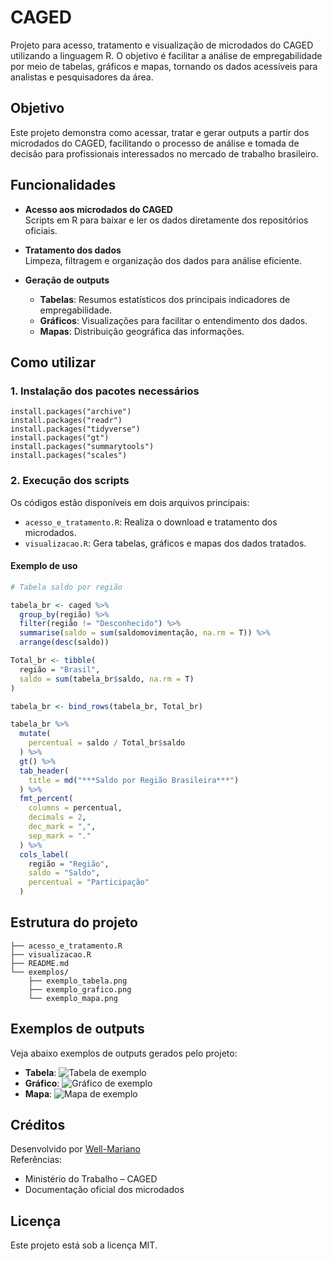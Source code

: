 # CAGED

Projeto para acesso, tratamento e visualização de microdados do CAGED utilizando a linguagem R. O objetivo é facilitar a análise de empregabilidade por meio de tabelas, gráficos e mapas, tornando os dados acessíveis para analistas e pesquisadores da área.

## Objetivo

Este projeto demonstra como acessar, tratar e gerar outputs a partir dos microdados do CAGED, facilitando o processo de análise e tomada de decisão para profissionais interessados no mercado de trabalho brasileiro.

## Funcionalidades

- **Acesso aos microdados do CAGED**  
  Scripts em R para baixar e ler os dados diretamente dos repositórios oficiais.

- **Tratamento dos dados**  
  Limpeza, filtragem e organização dos dados para análise eficiente.

- **Geração de outputs**  
  - **Tabelas**: Resumos estatísticos dos principais indicadores de empregabilidade.
  - **Gráficos**: Visualizações para facilitar o entendimento dos dados.
  - **Mapas**: Distribuição geográfica das informações.

## Como utilizar

### 1. Instalação dos pacotes necessários

```
install.packages("archive")
install.packages("readr")
install.packages("tidyverse")
install.packages("gt")
install.packages("summarytools")
install.packages("scales")
```

### 2. Execução dos scripts

Os códigos estão disponíveis em dois arquivos principais:

- `acesso_e_tratamento.R`: Realiza o download e tratamento dos microdados.
- `visualizacao.R`: Gera tabelas, gráficos e mapas dos dados tratados.

#### Exemplo de uso

```r
# Tabela saldo por região

tabela_br <- caged %>%
  group_by(região) %>%
  filter(região != "Desconhecido") %>%
  summarise(saldo = sum(saldomovimentação, na.rm = T)) %>%
  arrange(desc(saldo))

Total_br <- tibble(
  região = "Brasil",
  saldo = sum(tabela_br$saldo, na.rm = T)
)

tabela_br <- bind_rows(tabela_br, Total_br)

tabela_br %>%
  mutate(
    percentual = saldo / Total_br$saldo
  ) %>%
  gt() %>%
  tab_header(
    title = md("***Saldo por Região Brasileira***")
  ) %>%
  fmt_percent(
    columns = percentual,
    decimals = 2,
    dec_mark = ",",
    sep_mark = "."
  ) %>%
  cols_label(
    região = "Região",
    saldo = "Saldo",
    percentual = "Participação"
  )
```

## Estrutura do projeto

```
├── acesso_e_tratamento.R
├── visualizacao.R
├── README.md
└── exemplos/
    ├── exemplo_tabela.png
    ├── exemplo_grafico.png
    └── exemplo_mapa.png
```

## Exemplos de outputs

Veja abaixo exemplos de outputs gerados pelo projeto:

- **Tabela**: ![Tabela de exemplo](exemplos/exemplo_tabela.png)
- **Gráfico**: ![Gráfico de exemplo](exemplos/exemplo_grafico.png)
- **Mapa**: ![Mapa de exemplo](exemplos/exemplo_mapa.png)

## Créditos

Desenvolvido por [Well-Mariano](https://github.com/Well-Mariano)  
Referências:  
- Ministério do Trabalho – CAGED  
- Documentação oficial dos microdados

## Licença

Este projeto está sob a licença MIT.
